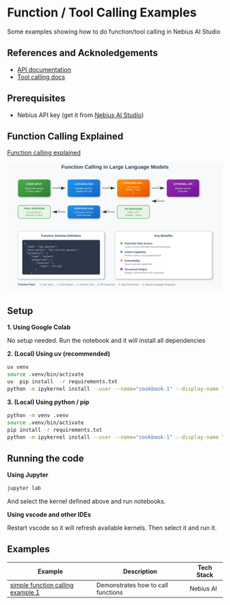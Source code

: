 # Function / Tool Calling Examples

Some examples showing how to do function/tool calling in Nebius AI Studio

## References and Acknoledgements

- [API documentation](https://docs.nebius.com/studio/inference/quickstart)
- [Tool calling docs](https://docs.nebius.com/studio/inference/tool-calling)

## Prerequisites

- Nebius API key (get it from [Nebius AI Studio](https://studio.nebius.ai/))

## Function Calling Explained

[Function calling explained](function-calling-explained.md)

![](function-calling-explained.svg)

## Setup

**1. Using Google Colab**

No setup needed.  Run the notebook and it will install all dependencies


**2. (Local) Using uv (recommended)**

```bash
uv venv
source .venv/bin/activate
uv  pip install  -r requirements.txt
python -m ipykernel install --user --name="cookbook-1" --display-name "cookbook-1"
```

**3. (Local) Using python / pip**

```bash
python -m venv .venv
source .venv/bin/activate
pip install -r requirements.txt
python -m ipykernel install --user --name="cookbook-1" --display-name "cookbook-1"
```

## Running the code

**Using Jupyter**

```bash
jupyter lab
```

And select the kernel defined above and run notebooks.

**Using vscode and other IDEs**

Restart vscode so it will refresh available kernels.  Then select it and run it.


## Examples


| Example                             | Description                                         | Tech Stack                         |
|-------------------------------------|-----------------------------------------------------|------------------------------------|
| [simple function calling example 1](function_calling_1.ipynb) | Demonstrates how to call functions                          | Nebius AI     |

